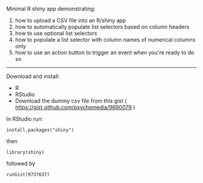 Minimal R shiny app demonstrating:

1. how to upload a CSV file into an R/shiny app
2. how to automatically populate list selectors based on column headers
3. how to use optional list selectors
4. how to populate a list selector with column names of numerical columns only
5. how to use an action button to trigger an event when you're ready to do so

---

Download and install:

* R
* RStudio
* Download the dummy csv file from this gist ( https://gist.github.com/psychemedia/9690079 )

In RStudio run:

`install.packages("shiny")`

then

`library(shiny)`

followed by

`runGist(9737637)`